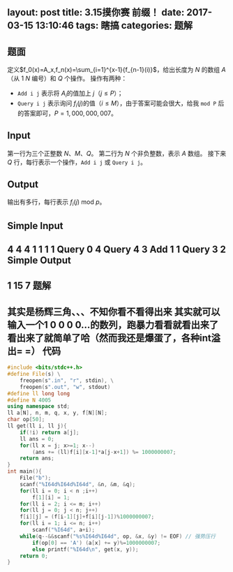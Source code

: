 layout: post
title: 3.15摸你赛 前缀！
date: 2017-03-15 13:10:46
tags: 瞎搞
categories: 题解
---
题面
-------------------
定义$f_0(x)=A_x,f_n(x)=\sum_{i=1}^{x-1}{f_{n-1}(i)}$，给出长度为 $N$ 的数组 $A$（从 $1~N$ 编号）和 $Q$ 个操作。
操作有两种：
- `Add i j` 表示将 $A_i$的值加上 $j$（$j \leq P$）；
- `Query i j` 表示询问 $f_i(j)$的值（$i \leq M$），由于答案可能会很大，给我 `mod P` 后的答案即可，$P = 1,000,000,007$。

Input
-------------------
第一行为三个正整数 $N$、$M$、$Q$。
第二行为 $N$ 个非负整数，表示 $A$ 数组。
接下来 $Q$ 行，每行表示一个操作，`Add i j` 或 `Query i j`。


Output
-------------------
输出有多行，每行表示 $f_i(j)$ mod $p$。

Simple Input
-------------------
4 4 4
1 1 1 1
Query 0 4
Query 4 3
Add 1 1
Query 3 2
Simple Output
-------------------
1
15
7
题解
-------------------
其实是杨辉三角、、、不知你看不看得出来
其实就可以输入一个1 0 0 0 0...的数列，跑暴力看看就看出来了
看出来了就简单了哈（然而我还是爆蛋了，各种int溢出= =）
代码
-------------------
```cpp
#include <bits/stdc++.h>
#define File(s) \
	freopen(s".in", "r", stdin), \
	freopen(s".out", "w", stdout)
#define ll long long
#define N 4005
using namespace std;
ll a[N], n, m, q, x, y, f[N][N];
char op[50];
ll get(ll i, ll j){
	if(!i) return a[j];
	ll ans = 0;
	for(ll x = j; x>=1; x--)
		(ans += (ll)f[i][x-1]*a[j-x+1]) %= 1000000007;
	return ans;
}
int main(){
	File("b");
	scanf("%I64d%I64d%I64d", &n, &m, &q);
	for(ll i = 0; i < n ;i++)
		f[1][i] = 1;
	for(ll i = 2; i <= m; i++)
	for(ll j = 0; j < n; j++)
	f[i][j] = (f[i-1][j]+f[i][j-1])%1000000007;
	for(ll i = 1; i <= n; i++)
		scanf("%I64d", a+i);
	while(q--&&scanf("%s%I64d%I64d", op, &x, &y) != EOF) // 强势压行
		if(op[0] == 'A') (a[x] += y)%=1000000007;
		else printf("%I64d\n", get(x, y));
	return 0;
}
```